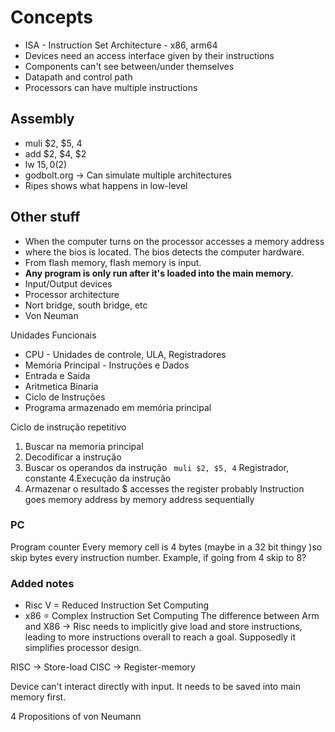 # Concepts

- ISA - Instruction Set Architecture - x86, arm64
- Devices need an access interface given by their instructions
- Components can't see between/under themselves
- Datapath and control path
- Processors can have multiple instructions

## Assembly 

- muli $2, $5, 4
- add $2, $4, $2
- lw $15, 0 ($2)
- godbolt.org -> Can simulate multiple architectures
- Ripes shows what happens in low-level

## Other stuff
- When the computer turns on the processor accesses a memory address 
- where the bios is located. The bios detects the computer hardware.
- From flash memory, flash memory is input.
- **Any program is only run after it's loaded into the main memory.**
- Input/Output devices
- Processor architecture
- Nort bridge, south bridge, etc
- Von Neuman

Unidades Funcionais 
- CPU - Unidades de controle, ULA, Registradores
- Memória Principal - Instruções e Dados
- Entrada e Saida 
- Aritmetica Binaria 
- Ciclo de Instruções
- Programa armazenado em memória principal

Ciclo de instrução repetitivo
1. Buscar na memoria principal
2. Decodificar a instrução 
3. Buscar os operandos da instrução
``` muli $2, $5, 4``` 
Registrador, constante 
4.Execução da instrução 
5. Armazenar o resultado 
$ accesses the register probably
Instruction goes memory address by memory address sequentially


### PC
Program counter
Every memory cell is 4 bytes (maybe in a 32 bit thingy )so skip bytes every instruction number.
Example, if going from 4 skip to 8?

### Added notes
- Risc V = Reduced Instruction Set Computing
- x86 = Complex Instruction Set Computing
The difference between Arm and X86 -> 
Risc needs to implicitly give load and store instructions, leading to more instructions overall to reach a goal. Supposedly it simplifies processor design.

RISC -> Store-load
CISC -> Register-memory

Device can't interact directly with input. It needs to be saved into main memory first.

4 Propositions of von Neumann
